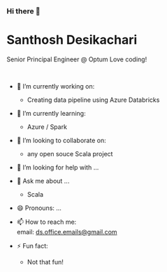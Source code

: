 ### Hi there 👋

# Santhosh Desikachari

Senior Principal Engineer @ Optum
Love coding!

</br>


- 🔭 I’m currently working on:  
  - Creating data pipeline using Azure Databricks
  
- 🌱 I’m currently learning:  
  - Azure / Spark

- 👯 I’m looking to collaborate on:
  - any open souce Scala project
  
- 🤔 I’m looking for help with ...

- 💬 Ask me about ...
  - Scala 
  
- 😄 Pronouns: ...

- 📫 How to reach me:  
      email: ds.office.emails@gmail.com

- ⚡ Fun fact:
  - Not that fun!
